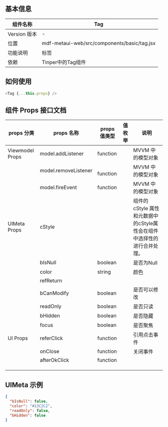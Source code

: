 <a name="9e5ffa06"></a>
## 基本信息
| 组件名称 | Tag |
| --- | --- |
| Version 版本 | - |
| 位置 | mdf-metaui-web/src/components/basic/tag.jsx |
| 功能说明 | 标签 |
| 依赖 | Tinper中的Tag组件 |

<a name="481feccf"></a>
## 如何使用

```javascript
<Tag {...this.props} />
```

<a name="21f2fa80"></a>
## 组件 Props 接口文档

| props 分类 | props 名称 | props 值类型 | 值枚举 | 说明 |
| --- | --- | --- | --- | --- |
| Viewmodel Props | model.addListener | function |  | MVVM 中的模型对象 |
|  | model.removeListener | <br />function<br /> |  | MVVM 中的模型对象 |
|  | model.fireEvent | function |  | MVVM 中的模型对象 |
| UIMeta Props | cStyle |  |  | 组件的cStyle 属性和元数据中的cStyle属性会在组件中选择性的进行合并处理。 |
|  | bIsNull | boolean |  | 是否为Null |
|  | color | string |  | 颜色 |
|  | refReturn |  |  |  |
|  | bCanModify | boolean |  | 是否可以修改 |
|  | readOnly | boolean |  | 是否只读 |
|  | bHidden | boolean |  | 是否隐藏 |
|  | focus | boolean |  | 是否聚焦 |
| UI Props | referClick | function |  | 引用点击事件 |
|  | onClose | function |  | 关闭事件 |
|  | afterOkClick | function |  |  |
|  |  |  |  |  |
|  |  |  |  |  |
|  |  |  |  |  |

<a name="a3d61cc7"></a>
### 
<a name="LASIc"></a>
## UIMeta 示例
```json
{
  "bIsNull": false,
  "color": "#13C2C2",
  "readOnly": false,
  "bHidden": false
}
```